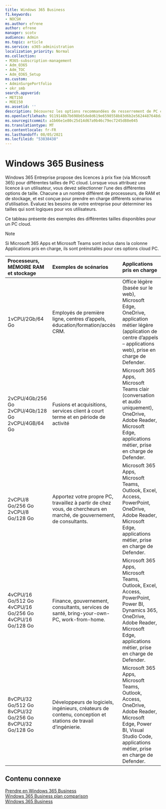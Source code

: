 ```yaml
---
title: Windows 365 Business
f1.keywords:
- NOCSH
ms.author: efrene
author: efrene
manager: scotv
audience: Admin
ms.topic: article
ms.service: o365-administration
localization_priority: Normal
ms.collection:
- M365-subscription-management
- Adm_O365
- Adm_TOC
- Adm_O365_Setup
ms.custom:
- AdminSurgePortfolio
- okr_smb
search.appverid:
- MET150
- MOE150
ms.assetid: ''
description: Découvrez les options recommandées de resserrement de PC cloud pour Windows 365 Entreprise.
ms.openlocfilehash: 9119148b7b698b65de8d619e6598558b83d6b2e5624487648dae9aff21b35753
ms.sourcegitcommit: a1b66e1e80c25d14d67a9b46c79ec7245d88e045
ms.translationtype: MT
ms.contentlocale: fr-FR
ms.lasthandoff: 08/05/2021
ms.locfileid: "53838438"
---
```

# <a name="windows-365-business-sizing-options"></a>Windows 365 Business

Windows 365 Entreprise propose des licences à prix fixe (via Microsoft 365) pour différentes tailles de PC cloud. Lorsque vous attribuez une licence à un utilisateur, vous devez sélectionner l’une des différentes options de taille. Chacune a un nombre différent de processeurs, de RAM et de stockage, et est conçue pour prendre en charge différents scénarios d’utilisation. Évaluez les besoins de votre entreprise pour déterminer les tailles qui sont logiques pour vos utilisateurs. 

Ce tableau présente des exemples des différentes tailles disponibles pour un PC cloud.

> [!NOTE]  
> Si Microsoft 365 Apps et Microsoft Teams sont inclus dans  la colonne Applications pris en charge, ils sont préinstallés pour ces options cloud PC. 


|Processeurs, MÉMOIRE RAM et stockage|Exemples de scénarios|Applications pris en charge|
|:-------------------------------------------------------------------------------|:----------------------------------|:----------------------------------|
|1vCPU/2Gb/64 Go |Employés de première ligne, centres d’appels, éducation/formation/accès CRM.|Office légère (basée sur le web), Microsoft Edge, OneDrive, application métier légère (application de centre d’appels – applications web), prise en charge de Defender. |
|2vCPU/4Gb/256 Go<br/> 2vCPU/4Gb/128 Go<br/> 2vCPU/4GB/64 Go |Fusions et acquisitions, services client à court terme et en période de activité |Microsoft 365 Apps, Microsoft Teams clair (conversation et audio uniquement), OneDrive, Adobe Reader, Microsoft Edge, applications métier, prise en charge de Defender.  |
|2vCPU/8 Go/256 Go<br/>2vCPU/8 Go/128 Go |Apportez votre propre PC, travaillez à partir de chez vous, de chercheurs en marché, de gouvernement, de consultants. |Microsoft 365 Apps, Microsoft Teams, Outlook, Excel, Access, PowerPoint, OneDrive, Adobe Reader, Microsoft Edge, applications métier, prise en charge de Defender.  |
|4vCPU/16 Go/512 Go<br/>4vCPU/16 Go/256 Go<br/> 4vCPU/16 Go/128 Go|Finance, gouvernement, consultants, services de santé, bring-your-own-PC, work-from-home. |Microsoft 365 Apps, Microsoft Teams, Outlook, Excel, Access, PowerPoint, Power BI, Dynamics 365, OneDrive, Adobe Reader, Microsoft Edge, applications métier, prise en charge de Defender. |
|8vCPU/32 Go/512 Go<br/>8vCPU/32 Go/256 Go<br/>8vCPU/32 Go/128 Go |Développeurs de logiciels, ingénieurs, créateurs de contenu, conception et stations de travail d’ingénierie. |Microsoft 365 Apps, Microsoft Teams, Outlook, Access, OneDrive, Adobe Reader, Microsoft Edge, Power BI, Visual Studio Code, applications métier, prise en charge de Defender.  |


## <a name="related-content"></a>Contenu connexe

[Prendre en Windows 365 Business](get-started-windows-365-business.md) <br/>
[Windows 365 Business plan comparison](https://www.microsoft.com/windows-365/business/compare-plans-pricing) <br/>
[Windows 365 Business](https://www.microsoft.com/windows-365/business) <br/>
